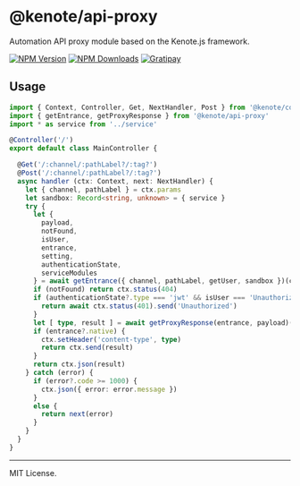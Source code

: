 # @kenote/api-proxy

Automation API proxy module based on the Kenote.js framework.

[![NPM Version][npm-image]][npm-url]
[![NPM Downloads][downloads-image]][downloads-url]
[![Gratipay][licensed-image]][licensed-url]

[npm-image]: https://img.shields.io/npm/v/@kenote/api-proxy.svg
[npm-url]: https://www.npmjs.com/package/@kenote/api-proxy
[downloads-image]: https://img.shields.io/npm/dm/@kenote/api-proxy.svg
[downloads-url]: https://www.npmjs.com/package/@kenote/api-proxy
[licensed-image]: https://img.shields.io/badge/license-MIT-blue.svg
[licensed-url]: https://github.com/kenote/kenote.js/blob/main/LICENSE

## Usage

```ts
import { Context, Controller, Get, NextHandler, Post } from '@kenote/core'
import { getEntrance, getProxyResponse } from '@kenote/api-proxy'
import * as service from '../service'

@Controller('/')
export default class MainController {

  @Get('/:channel/:pathLabel?/:tag?')
  @Post('/:channel/:pathLabel?/:tag?')
  async handler (ctx: Context, next: NextHandler) {
    let { channel, pathLabel } = ctx.params
    let sandbox: Record<string, unknown> = { service }
    try {
      let { 
        payload, 
        notFound, 
        isUser, 
        entrance, 
        setting, 
        authenticationState, 
        serviceModules 
      } = await getEntrance({ channel, pathLabel, getUser, sandbox })(ctx, 'channels')
      if (notFound) return ctx.status(404)
      if (authenticationState?.type === 'jwt' && isUser === 'Unauthorized') {
        return await ctx.status(401).send('Unauthorized')
      }
      let [ type, result ] = await getProxyResponse(entrance, payload)({ serviceModules, setting, logger: console, ctx })
      if (entrance?.native) {
        ctx.setHeader('content-type', type)
        return ctx.send(result)
      }
      return ctx.json(result)
    } catch (error) {
      if (error?.code >= 1000) {
        ctx.json({ error: error.message })
      }
      else {
        return next(error)
      }
    }
  }
}
```

---
MIT License.